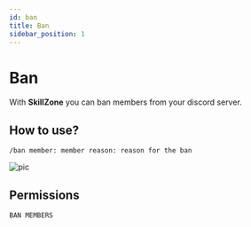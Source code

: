 ```yaml
---
id: ban
title: Ban
sidebar_position: 1
---
```


# Ban
With **SkillZone** you can ban members from your discord server.

## How to use?
`/ban member: member reason: reason for the ban`

![pic](/img/moderation_ban.gif)

## Permissions
`BAN MEMBERS`